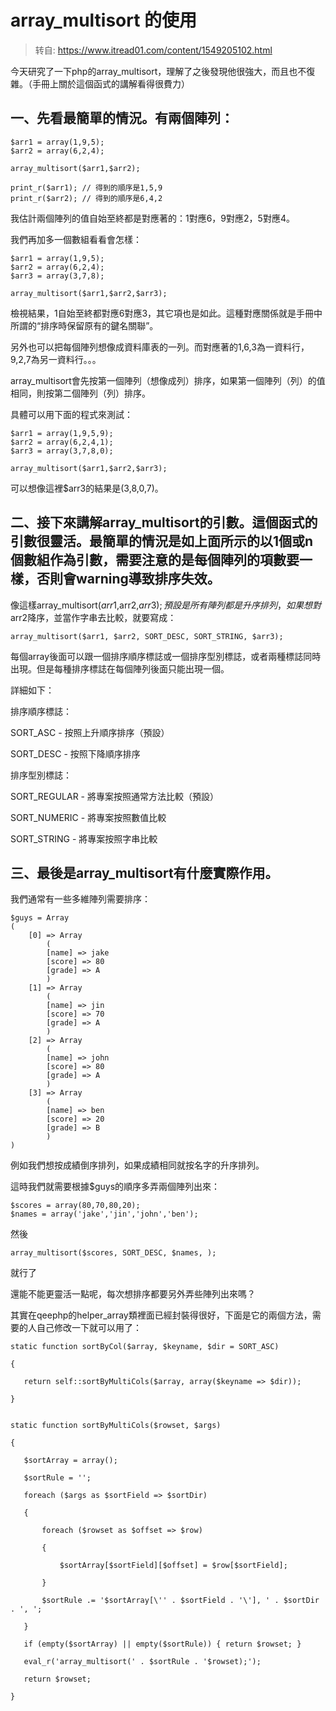# array_multisort 的使用
> 转自: https://www.itread01.com/content/1549205102.html


今天研究了一下php的array_multisort，理解了之後發現他很強大，而且也不復雜。（手冊上關於這個函式的講解看得很費力）

## 一、先看最簡單的情況。有兩個陣列：

```
$arr1 = array(1,9,5);
$arr2 = array(6,2,4);

array_multisort($arr1,$arr2);

print_r($arr1); // 得到的順序是1,5,9
print_r($arr2); // 得到的順序是6,4,2
```

我估計兩個陣列的值自始至終都是對應著的：1對應6，9對應2，5對應4。

我們再加多一個數組看看會怎樣：
```
$arr1 = array(1,9,5);
$arr2 = array(6,2,4);
$arr3 = array(3,7,8);

array_multisort($arr1,$arr2,$arr3);
```

檢視結果，1自始至終都對應6對應3，其它項也是如此。這種對應關係就是手冊中所謂的“排序時保留原有的鍵名關聯”。

另外也可以把每個陣列想像成資料庫表的一列。而對應著的1,6,3為一資料行，9,2,7為另一資料行。。。

array_multisort會先按第一個陣列（想像成列）排序，如果第一個陣列（列）的值相同，則按第二個陣列（列）排序。

具體可以用下面的程式來測試：

```
$arr1 = array(1,9,5,9);
$arr2 = array(6,2,4,1);
$arr3 = array(3,7,8,0);

array_multisort($arr1,$arr2,$arr3);
```

可以想像這裡$arr3的結果是(3,8,0,7)。

## 二、接下來講解array_multisort的引數。這個函式的引數很靈活。最簡單的情況是如上面所示的以1個或n個數組作為引數，需要注意的是每個陣列的項數要一樣，否則會warning導致排序失效。

像這樣array_multisort($arr1,$arr2,$arr3); 預設是所有陣列都是升序排列，如果想對$arr2降序，並當作字串去比較，就要寫成：

```
array_multisort($arr1, $arr2, SORT_DESC, SORT_STRING, $arr3);
```

每個array後面可以跟一個排序順序標誌或一個排序型別標誌，或者兩種標誌同時出現。但是每種排序標誌在每個陣列後面只能出現一個。

詳細如下：

排序順序標誌：

SORT_ASC - 按照上升順序排序（預設）

SORT_DESC - 按照下降順序排序

排序型別標誌：

SORT_REGULAR - 將專案按照通常方法比較（預設）

SORT_NUMERIC - 將專案按照數值比較

SORT_STRING - 將專案按照字串比較

## 三、最後是array_multisort有什麼實際作用。

我們通常有一些多維陣列需要排序：

```
$guys = Array
(
    [0] => Array
        (
        [name] => jake
        [score] => 80
        [grade] => A
        )
    [1] => Array
        (
        [name] => jin
        [score] => 70
        [grade] => A
        )
    [2] => Array
        (
        [name] => john
        [score] => 80
        [grade] => A
        )
    [3] => Array
        (
        [name] => ben
        [score] => 20
        [grade] => B
        )
)
```
例如我們想按成績倒序排列，如果成績相同就按名字的升序排列。

這時我們就需要根據$guys的順序多弄兩個陣列出來：

```
$scores = array(80,70,80,20);
$names = array('jake','jin','john','ben');
```

然後

```
array_multisort($scores, SORT_DESC, $names, );
```

就行了

還能不能更靈活一點呢，每次想排序都要另外弄些陣列出來嗎？

其實在qeephp的helper_array類裡面已經封裝得很好，下面是它的兩個方法，需要的人自己修改一下就可以用了：

```
static function sortByCol($array, $keyname, $dir = SORT_ASC)

{

   return self::sortByMultiCols($array, array($keyname => $dir));

}


static function sortByMultiCols($rowset, $args)

{

   $sortArray = array();

   $sortRule = '';

   foreach ($args as $sortField => $sortDir) 

   {

       foreach ($rowset as $offset => $row) 

       {

           $sortArray[$sortField][$offset] = $row[$sortField];

       }

       $sortRule .= '$sortArray[\'' . $sortField . '\'], ' . $sortDir . ', ';

   }

   if (empty($sortArray) || empty($sortRule)) { return $rowset; }

   eval_r('array_multisort(' . $sortRule . '$rowset);');

   return $rowset;

}
```